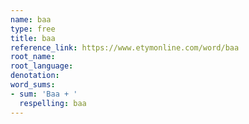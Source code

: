 ```yaml
---
name: baa
type: free
title: baa
reference_link: https://www.etymonline.com/word/baa
root_name: 
root_language: 
denotation: 
word_sums:
- sum: 'Baa + '
  respelling: baa
---
```

